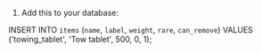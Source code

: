 1. Add this to your database:

INSERT INTO `items` (`name`, `label`, `weight`, `rare`, `can_remove`) VALUES
    ('towing_tablet', 'Tow tablet', 500, 0, 1);